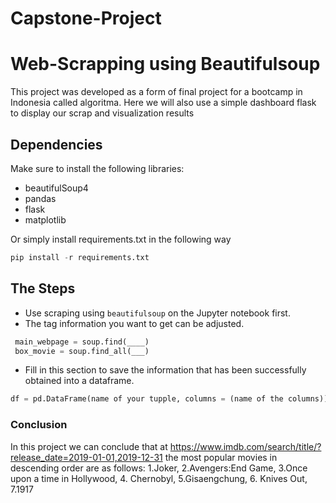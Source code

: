 # Capstone-Project

# Web-Scrapping using Beautifulsoup

This project was developed as a form of final project for a bootcamp in Indonesia called algoritma. Here we will also use a simple dashboard flask to display our scrap and visualization results

## Dependencies

Make sure to install the following libraries:

- beautifulSoup4
- pandas
- flask
- matplotlib

Or simply install requirements.txt in the following way

```python
pip install -r requirements.txt
```


## The Steps

* Use scraping using `beautifulsoup` on the Jupyter notebook first.
* The tag information you want to get can be adjusted.

```python
 main_webpage = soup.find(____)
 box_movie = soup.find_all(___)
```

* Fill in this section to save the information that has been successfully obtained into a dataframe.

```python
df = pd.DataFrame(name of your tupple, columns = (name of the columns))
```


### Conclusion

In this project we can conclude that at
 https://www.imdb.com/search/title/?release_date=2019-01-01,2019-12-31 the most popular movies in descending order are as follows: 1.Joker, 2.Avengers:End Game, 3.Once upon a time in Hollywood, 4. Chernobyl, 5.Gisaengchung, 6. Knives Out, 7.1917
     
     
